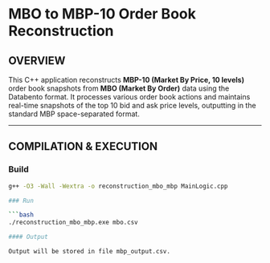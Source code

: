 # MBO to MBP-10 Order Book Reconstruction

## OVERVIEW

This C++ application reconstructs **MBP-10 (Market By Price, 10 levels)** order book snapshots from **MBO (Market By Order)** data using the Databento format. It processes various order book actions and maintains real-time snapshots of the top 10 bid and ask price levels, outputting in the standard MBP space-separated format.

---

## COMPILATION & EXECUTION

### Build

```bash
g++ -O3 -Wall -Wextra -o reconstruction_mbo_mbp MainLogic.cpp

### Run

```bash
./reconstruction_mbo_mbp.exe mbo.csv

#### Output

Output will be stored in file mbp_output.csv.
